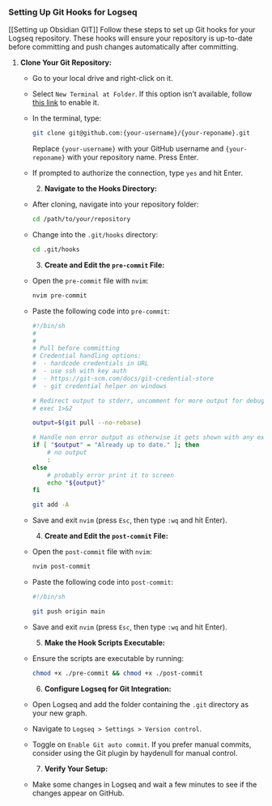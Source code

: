 ### Setting Up Git Hooks for Logseq
[[Setting up Obsidian GIT]] 
Follow these steps to set up Git hooks for your Logseq repository. These hooks will ensure your repository is up-to-date before committing and push changes automatically after committing.

1. **Clone Your Git Repository:**
	- Go to your local drive and right-click on it.
	- Select `New Terminal at Folder`. If this option isn’t available, follow [this link](https://support.apple.com/en-us/HT201236) to enable it.
	- In the terminal, type:
	  ```bash
	  git clone git@github.com:{your-username}/{your-reponame}.git
	  ```
	  Replace `{your-username}` with your GitHub username and `{your-reponame}` with your repository name. Press Enter.
	- If prompted to authorize the connection, type `yes` and hit Enter.
	  
	  2. **Navigate to the Hooks Directory:**
	- After cloning, navigate into your repository folder:
	  ```bash
	  cd /path/to/your/repository
	  ```
	- Change into the `.git/hooks` directory:
	  ```bash
	  cd .git/hooks
	  ```
	  
	  3. **Create and Edit the `pre-commit` File:**
	- Open the `pre-commit` file with `nvim`:
	  ```bash
	  nvim pre-commit
	  ```
	- Paste the following code into `pre-commit`:
	  ```sh
	  #!/bin/sh
	  #
	  #
	  # Pull before committing
	  # Credential handling options:
	  #  - hardcode credentials in URL
	  #  - use ssh with key auth
	  #  - https://git-scm.com/docs/git-credential-store
	  #  - git credential helper on windows
	  
	  # Redirect output to stderr, uncomment for more output for debugging
	  # exec 1>&2
	  
	  output=$(git pull --no-rebase)
	  
	  # Handle non error output as otherwise it gets shown with any exit code by logseq
	  if [ "$output" = "Already up to date." ]; then
	      # no output
	      :
	  else
	      # probably error print it to screen
	      echo "${output}"
	  fi
	  
	  git add -A
	  ```
	- Save and exit `nvim` (press `Esc`, then type `:wq` and hit Enter).
	  
	  4. **Create and Edit the `post-commit` File:**
	- Open the `post-commit` file with `nvim`:
	  ```bash
	  nvim post-commit
	  ```
	- Paste the following code into `post-commit`:
	  ```sh
	  #!/bin/sh
	  
	  git push origin main
	  ```
	- Save and exit `nvim` (press `Esc`, then type `:wq` and hit Enter).
	  
	  5. **Make the Hook Scripts Executable:**
	- Ensure the scripts are executable by running:
	  ```bash
	  chmod +x ./pre-commit && chmod +x ./post-commit
	  ```
	  
	  6. **Configure Logseq for Git Integration:**
	- Open Logseq and add the folder containing the `.git` directory as your new graph.
	- Navigate to `Logseq > Settings > Version control`.
	- Toggle on `Enable Git auto commit`. If you prefer manual commits, consider using the Git plugin by haydenull for manual control.
	  
	  7. **Verify Your Setup:**
	- Make some changes in Logseq and wait a few minutes to see if the changes appear on GitHub.